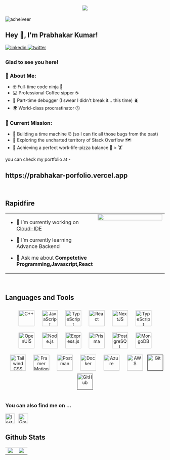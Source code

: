 <h1 align="center">
  <a href="https://git.io/typing-svg">
    <img src="https://readme-typing-svg.herokuapp.com/?size=40&width=500&height=60&lines=console.log('hii😎')" style="display: inline">
  </a>
</h1>
<p align="left"> <img src="https://komarev.com/ghpvc/?username=acheiveer&label=Profile%20views&color=0e75b6&style=flat" alt="acheiveer" /> </p>

## Hey 👋, I'm Prabhakar Kumar!  
  
<a href="https://linkedin.com/in/prabhakr4u/" target="_blank">
<img src=https://img.shields.io/badge/linkedin-%231E77B5.svg?&style=for-the-badge&logo=linkedin&logoColor=white alt=linkedin style="margin-bottom: 5px;" />
</a>
<a href="https://prabhakar-porfolio.vercel.app/" target="_blank">
<img src=https://img.shields.io/badge/Resume-%2300acee.svg?&style=for-the-badge&logoColor=white alt=twitter style="margin-bottom: 5px;" />
</a>






### Glad to see you here!  

### 🤖 About Me:
- 🤓 Full-time code ninja 🍕
- 💻 Professional Coffee sipper ☕
- 🎉 Part-time debugger (I swear I didn't break it... this time) 🪲
- 🌍 World-class procrastinator 🕒


### 💾 Current Mission:
- 🚀 Building a time machine ⏰ (so I can fix all those bugs from the past)
- 🌌 Exploring the uncharted territory of Stack Overflow 🗺️
- 🍕 Achieving a perfect work-life-pizza balance 🍕 > 🏋️

  
you can check my portfolio at -
</br>
<h2>https://prabhakar-porfolio.vercel.app</h2>
<br/>  

## Rapidfire  
<table><tr><td valign="top" width="50%">

- 🔭 I’m currently working on [Cloud-IDE](https://github.com/acheiveer/Cloud-IDE)  
  

- 🌱 I’m currently learning Advance Backend  
  

- 💬 Ask me about **Competetive Programming,Javascript,React**
 


</td><td valign="top" width="50%">

<div align="center">
<img src="https://media.tenor.com/y2JXkY1pXkwAAAAC/cat-computer.gif" align="center" style="width: 100%" />
</div>  

</td></tr></table>  

<br/>  


## Languages and Tools  
<div align="center">  
<a href="https://www.cplusplus.com/" target="_blank"><img style="margin: 10px" src="https://profilinator.rishav.dev/skills-assets/cplusplus-original.svg" alt="C++" height="50" /></a>   
<a href="https://www.javascript.com/" target="_blank"><img style="margin: 10px" src="https://profilinator.rishav.dev/skills-assets/javascript-original.svg" alt="JavaScript" height="50" /></a>  
<a href="https://www.typescriptlang.org/" target="_blank"><img style="margin: 10px" src="https://profilinator.rishav.dev/skills-assets/typescript-original.svg" alt="TypeScript" height="50" /></a>    
<a href="https://reactjs.org/" target="_blank"><img style="margin: 10px" src="https://profilinator.rishav.dev/skills-assets/react-original-wordmark.svg" alt="React" height="50" /></a>  
<a href="https://nextjs.org/" target="_blank"><img style="margin: 10px" src="https://profilinator.rishav.dev/skills-assets/nextjs.png" alt="NextJS" height="50" /></a> 
<a href="https://redux-toolkit.js.org/" target="_blank"><img style="margin: 10px" src="https://redux-toolkit.js.org/img/redux.svg" alt="TypeScript" height="50" /></a> 
<a href="https://www.openui5.org/" target="_blank"><img style="margin: 10px" src="https://profilinator.rishav.dev/skills-assets/openui5.svg" alt="OpenUI5" height="50" /></a> 
<a href="https://nodejs.org/" target="_blank"><img style="margin: 10px" src="https://www.vectorlogo.zone/logos/nodejs/nodejs-icon.svg" alt="Node.js" height="50" /></a>
<a href="https://expressjs.com/" target="_blank"><img style="margin: 10px" src="https://www.vectorlogo.zone/logos/expressjs/expressjs-icon.svg" alt="Express.js" height="50" /></a>  
<a href="https://www.prisma.io/" target="_blank"><img style="margin: 10px" src="https://profilinator.rishav.dev/skills-assets/prisma.png" alt="Prisma" height="50" /></a>  
<a href="https://www.postgresql.org/" target="_blank"><img style="margin: 10px" src="https://profilinator.rishav.dev/skills-assets/postgresql-original-wordmark.svg" alt="PostgreSQL" height="50" /></a>  
<a href="https://www.mongodb.com/" target="_blank"><img style="margin: 10px" src="https://profilinator.rishav.dev/skills-assets/mongodb-original-wordmark.svg" alt="MongoDB" height="50" /></a>   
<a href="https://www.tailwindcss.com/" target="_blank"><img style="margin: 10px" src="https://profilinator.rishav.dev/skills-assets/tailwindcss.svg" alt="Tailwind CSS" height="50" /></a>  
<a href="https://www.framer.com/motion/" target="_blank"><img style="margin: 10px" src="https://seeklogo.com/images/F/framer-motion-logo-DA1E33CAA1-seeklogo.com.png" alt="Framer Motion" height="50" /></a>  
<a href="https://www.postman.com/" target="_blank"><img style="margin: 10px" src="https://res.cloudinary.com/postman/image/upload/t_team_logo/v1629869194/team/2893aede23f01bfcbd2319326bc96a6ed0524eba759745ed6d73405a3a8b67a8" alt="Postman" height="50" /></a>
<a href="https://www.docker.com/" target="_blank"><img style="margin: 10px" src="https://profilinator.rishav.dev/skills-assets/docker-original-wordmark.svg" alt="Docker" height="50" /></a>  
<a href="https://azure.microsoft.com/en-in/" target="_blank"><img style="margin: 10px" src="https://profilinator.rishav.dev/skills-assets/microsoft_azure-icon.svg" alt="Azure" height="50" /></a>  
<a href="https://aws.amazon.com/" target="_blank"><img style="margin: 10px" src="https://profilinator.rishav.dev/skills-assets/amazonwebservices-original-wordmark.svg" alt="AWS" height="50" /></a>  
<a href="" target="_blank" title="Git" rel="noreferrer"><img src="https://www.vectorlogo.zone/logos/git-scm/git-scm-icon.svg" alt="Git" height="50"/></a>
<a href="" target="_blank" title="GitHub" rel="noreferrer"><img src="https://www.vectorlogo.zone/logos/github/github-tile.svg" alt="GitHub" height="50"/></a>

</div>  

<br/>  

### You can also find me on ...

<a href="https://www.instagram.com/prabhakr4u/" title="Sunil.Band" target="_blank" rel="noreferrer"><img src="https://www.vectorlogo.zone/logos/instagram/instagram-icon.svg" alt="Instagram" width="30" height="30"/></a>&nbsp;&nbsp;
<a href="mailto:prabhakarsinghssm1@gmail.com" target="_blank" title="Prabhakarsinghssm1@gmail.com" rel="noreferrer"><img src="https://www.vectorlogo.zone/logos/gmail/gmail-tile.svg" alt="Gmail" width="30" height="30"/></a>


## Github Stats  
<table style="border:none !important;"><tr><td valign="top" width="50%">

<img src="https://github-readme-stats.vercel.app/api?username=acheiveer&show_icons=true&count_private=true&hide_border=true" align="left" style="width: 100%,,overflow:hidden" />

</td><td valign="top" width="50%">

<img src="https://github-readme-stats.vercel.app/api/top-langs/?username=acheiveer&hide_border=true&layout=compact" align="left" style="width: 100%,overflow:hidden" />

</td></tr></table>  
<br/>  








